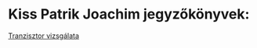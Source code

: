 # Kiss Patrik Joachim jegyzőkönyvek:

[Tranzisztor vizsgálata](https://github.com/Patrik623/Jegyzokonyv/tree/main/tranzisztor_m%C5%B1k%C3%B6d%C3%A9s%C3%A9nek_vizsg%C3%A1lata)
